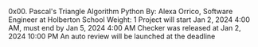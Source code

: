 0x00. Pascal's Triangle
Algorithm
Python
 By: Alexa Orrico, Software Engineer at Holberton School
 Weight: 1
 Project will start Jan 2, 2024 4:00 AM, must end by Jan 5, 2024 4:00 AM
 Checker was released at Jan 2, 2024 10:00 PM
 An auto review will be launched at the deadline
